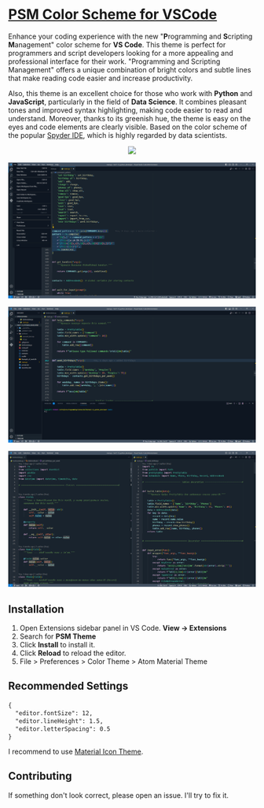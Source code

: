 # [PSM Color Scheme for VSCode](https://github.com/sergiokapone/psm-theme)

Enhance your coding experience with the new "**P**rogramming and **S**cripting **M**anagement" color scheme for **VS Code**. This theme is perfect for programmers and script developers looking for a more appealing and professional interface for their work. "Programming and Scripting Management" offers a unique combination of bright colors and subtle lines that make reading code easier and increase productivity.

Also, this theme is an excellent choice for those who work with **Python** and **JavaScript**, particularly in the field of **Data Science**. It combines pleasant tones and improved syntax highlighting, making code easier to read and understand. Moreover, thanks to its greenish hue, the theme is easy on the eyes and code elements are clearly visible. Based on the color scheme of the popular [Spyder IDE](https://www.spyder-ide.org/), which is highly regarded by data scientists.

<div align="center">
  <a href="https://marketplace.visualstudio.com/items?itemName=Sergiy.psm-theme" align="center">
    <img src="https://img.shields.io/badge/preview%20in-vscode.dev-blue">
  </a>
</div>

![Preview](https://raw.githubusercontent.com/sergiokapone/psm-theme/master/images/screenshot1.png)

![Preview](https://raw.githubusercontent.com/sergiokapone/psm-theme/master/images/screenshot2.png)

![Preview](https://raw.githubusercontent.com/sergiokapone/psm-theme/master/images/screenshot3.png)

## Installation

1. Open Extensions sidebar panel in VS Code. **View → Extensions**
2. Search for **PSM Theme**
3. Click **Install** to install it.
4. Click **Reload** to reload the editor.
5. File > Preferences > Color Theme > Atom Material Theme

## Recommended Settings

```
{
  "editor.fontSize": 12,
  "editor.lineHeight": 1.5,
  "editor.letterSpacing": 0.5
}
```

I recommend to use [Material Icon Theme](https://marketplace.visualstudio.com/items?itemName=PKief.material-icon-theme).

## Contributing

If something don't look correct, please open an issue. I'll try to fix it.
